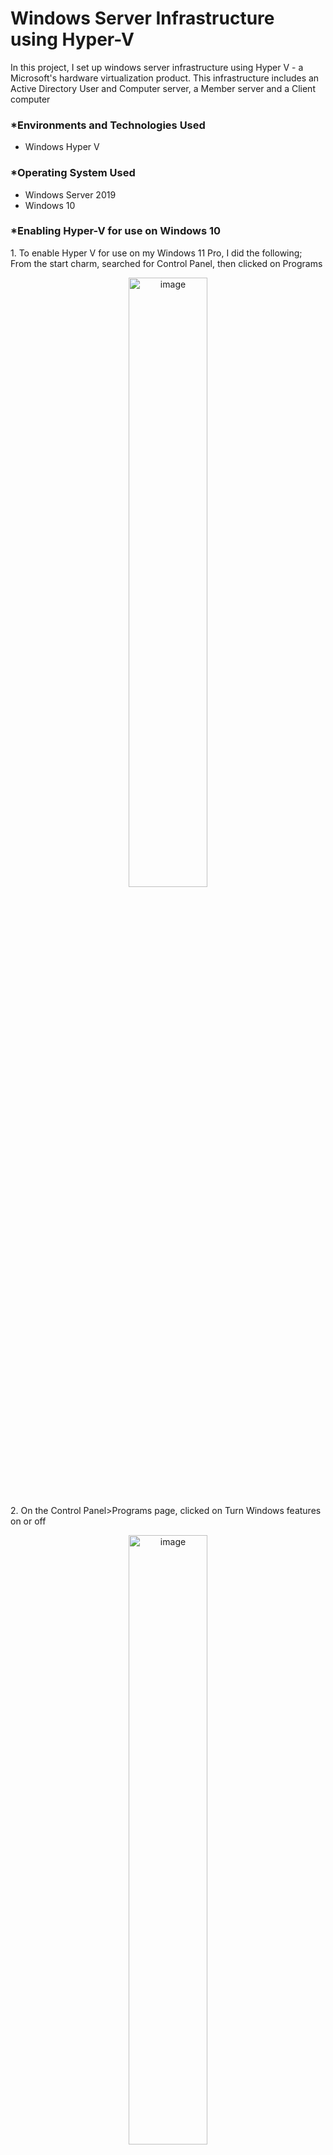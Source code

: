 <h1>Windows Server Infrastructure using Hyper-V</h1>
<p>In this project, I set up windows server infrastructure using Hyper V - a Microsoft's hardware virtualization product. This infrastructure includes an Active Directory User and Computer server, a Member server and a Client computer</p>

<h3>*Environments and Technologies Used</h3>

- Windows Hyper V

<h3>*Operating System Used</h3>

- Windows Server 2019
- Windows 10

<h3>*Enabling Hyper-V for use on Windows 10 </h3>
<p>1. To enable Hyper V for use on my Windows 11 Pro, I did the following; From the start charm, searched for Control Panel, then clicked on Programs </p>
<p align="center"><img src="https://i.imgur.com/MsLlk8T.png" height="50%" width="50%" alt="image"/>

<p>2. On the Control Panel>Programs page, clicked on Turn Windows features on or off </p>
<p align="center"><img src="https://i.imgur.com/Q3PEBRk.png" height="50%" width="50%" alt="image"/>

<p>3. From the Turn windows features on or off page, selected Hyper V, then clicked OK</p>
<p align="center"><img src="https://i.imgur.com/aAcbc3V.png" height="50%" width="50%" alt="image"/>

<p>4. After the request changes have been completed, you are asked to restart your computer.</p>
<p align="center"><img src="https://i.imgur.com/fEPs1tY.png" height="50%" width="50%" alt="image"/>

<br>
<br>

<h3>*Installing and preparing Windows Servers and Windows 10 in Hyper-V.</h3>
<p><b>Windows Server with Active Directory Domain Services (ADDS)</b></p>
<p>1. To install Windows Server 2019(ADDS) on Hyper V; from the Hyper V manager, right click on the Computer name, go to New, then Virtual Machine</p>
<p align="center"><img src="https://i.imgur.com/QGOINFy.png" height="50%" width="50%" alt="image"/>

<p>2. On the Before you begin page, click NEXT</p>
<p align="center"><img src="https://i.imgur.com/1X44jd3.png" height="50%" width="50%" alt="image"/>

<p>3. On the Specify Name and Location page, type in a descriptive name(ADDS), then click NEXT</p>
<p align="center"><img src="https://i.imgur.com/CYgWw1e.png" height="50%" width="50%" alt="image"/>

<p>4. On the Specify Generation select Generation 2(more features) and click NEXT</p>
<p align="center"><img src="https://i.imgur.com/jjYjvtu.png" height="50%" width="50%" alt="image"/>

<p>5. On the Assign memory, leave it at default and uncheck the Use Dynamic Memory for this Virtual Ma-chine(this prevent guest virtual machine memory flexibility)</p>
<p align="center"><img src="https://i.imgur.com/QTKtNmk.png" height="50%" width="50%" alt="image"/>

<p>6. On the Configure Networking, switch to Default Switch and click NEXT</p>
<p align="center"><img src="https://i.imgur.com/nVzXB1j.png" height="50%" width="50%" alt="image"/>

<p>7. On the Connect Virtual Hard Disk page, input 30 GB instead of 127 GB, then click NEXT</p>
<p align="center"><img src="https://i.imgur.com/ta9EHCO.png" height="50%" width="50%" alt="image"/>

<p>8. On the Installation Options page, select Install an Operating system from a bootable image file, then browse and select the ISO image file where it is located on your computer, then click NEXT</p>
<p align="center"><img src="https://i.imgur.com/VqR9RjM.png" height="50%" width="50%" alt="image"/>

<p>9. On the Completing the new virtual machine wizard page, click FINISH</p>
<p align="center"><img src="https://i.imgur.com/beEcTFU.png" height="50%" width="50%" alt="image"/>

<BR>

<h3>Configuration</h3>
<p>1. While on the Hyper V Manager, right click on the server(ADDS) installed and click Start. After it started, double click on it to open</p>
<p align="center"><img src="https://i.imgur.com/HHdlLFJ.png" height="50%" width="50%" alt="image"/>

<p>2. Windows Setup opens up, click NEXT</p>
<p align="center"><img src="https://i.imgur.com/hVwZvvV.png" height="50%" width="50%" alt="image"/>

<p>3. On the next page, click INSTALL NOW</p>
<p align="center"><img src="https://i.imgur.com/RLY5EVf.png" height="50%" width="50%" alt="image"/>

<p>4. On the Select the Operating system you want to install page, selected Datacenter Evaluation(Desktop Experience) and click NEXT</p>
<p align="center"><img src="https://i.imgur.com/OjYk4zz.png" height="50%" width="50%" alt="image"/>

<p>5. On the Applicable notices and license terms page, check the “I accept the license terms” box, then click NEXT</p>
<p align="center"><img src="https://i.imgur.com/xqb1PE5.png" height="50%" width="50%" alt="image"/>

<p>6. On the Which type of installation do you want page, select “Custom: Install Windows only(advanced)”</p>
<p align="center"><img src="https://i.imgur.com/xRMTWQ3.png" height="50%" width="50%" alt="image"/>

<p>7. Next page shows the status of Installing windows</p>
<p align="center"><img src="https://i.imgur.com/YXsfTow.png" height="50%" width="50%" alt="image"/>

<p>8. After the installation, Administrator Password is required</p>
<p align="center"><img src="https://i.imgur.com/ZdVr8eO.png" height="50%" width="50%" alt="image"/>

<p>9. Next, you are asked to select a screen size, then connect</p>
<p align="center"><img src="https://i.imgur.com/9z9dXDi.png" height="50%" width="50%" alt="image"/>

<p>10. Then you asked to type in the Administrator’s password to log in</p>
<p align="center"><img src="https://i.imgur.com/anUzvp3.png" height="50%" width="50%" alt="image"/>

<br>

<h3>To rename the Computer</h3>
<p>1. Click on File and Folder, right click on this PC and click on Properties. This opens Control panel>system and security>system page. There, click on Advanced system settings. On the system properties’ page, select on the Computer name tab, then click Change. On the computer name/domain changes page, type in the Computer name and click OK</p>
<p align="center"><img src="https://i.imgur.com/jrc4HTn.png" height="50%" width="50%" alt="image"/>

<p>2. You are required to restart the computer to apply these changes, click OK</p>
<p align="center"><img src="https://i.imgur.com/sRE4rEx.png" height="50%" width="50%" alt="image"/>

<p>3. Click Restart Now</p>
<p align="center"><img src="https://i.imgur.com/rf7nBuS.png" height="50%" width="50%" alt="image"/>

<br>

<h3>To assign a unique IP address to the Windows 2019 Server(ADDS)</h3>
<p>1. Go to Network & Sharing Center on your computer. Then Ethernet. On the Ethernet status’ page, click on Properties, On the Ethernet Properties page, double click on Internet Protocol Version 4(TCP/IPv4) , select "Use the following IP address" and type in the IP Address, also select Use the following DNS server addresses and type it in.</p>
<p align="center"><img src="https://i.imgur.com/hAHrngI.png" height="50%" width="50%" alt="image"/>

<br>

<h3>Windows Server(MS1)</h3>
<p> Installed Windows server(MS1) following the same steps above used for installing ADDS.</p>
<p align="center"><img src="https://i.imgur.com/BNgaAy0.png" height="50%" width="50%" alt="image"/>

<p>Also configured MS1 the same way i configured ADDS Server. Then input the administrator's password to login</p>
<p align="center"><img src="https://i.imgur.com/dJqUpug.png" height="50%" width="50%" alt="image"/>

<h3>To Assign a unique IP to MS1</h3>
<p>Go to Network & Sharing Center on your computer, Then Ethernet. On the Ethernet status’ page, click on Properties, On the Ethernet Properties page, double click on Internet Protocol Version 4(TCP/IPv4) , select "Use the following IP address" and type in the IP Address, also select Use the following DNS server addresses and type it in.</p>
<p align="center"><img src="https://i.imgur.com/klknNBe.png" height="50%" width="50%" alt="image"/>

<h3>To rename the Windows Server 2019 as Member Server(MS1) and Join to ADDS</h3>
<p>1. Click on File and Folder, right click on this PC and click on Properties. This opens Control panel>system and security>system page. There, click on Advanced system settings. On the system properties’ page, select on the Computer name tab, then click Change. On the computer name/domain changes page, type in the Computer name and click and on the member of, input the domain name and click OK</p>
<p align="center"><img src="https://i.imgur.com/EsF3pDr.png" height="50%" width="50%" alt="image"/>

<p>2. You are required to type in the Administrator password, then click OK</p>
<p align="center"><img src="https://i.imgur.com/2eTDHKF.png" height="50%" width="50%" alt="image"/>

<p>3. You are greeted with the Welcome to the domain, just click OK</p>
<p align="center"><img src="https://i.imgur.com/1622CJi.png" height="50%" width="50%" alt="image"/>

<p>4. Then you are required to restart the computer to apply the changes</p>
<p align="center"><img src="https://i.imgur.com/s1DAXb4.png" height="50%" width="50%" alt="image"/>

<br>

<h3>Installing Windows 10</h3>
<p> Installed Windows 10 following almost the same steps above used for installing ADDS and MS1.</p>
<p align="center"><img src="https://i.imgur.com/rDDajgA.png" height="50%" width="50%" alt="image"/>

<p>Also configured Windows 10 the same way i configured ADDS Server. Few differences are the Activate Windows page, clicked on "I don't have a product key", On the Select the operating system you want to install, chose Windows 10 pro. After the installation is completed, you are presented with series of setup options to choose e.g Region, Keyboard layout, account setup and pin</p>
<p align="center"><img src="https://i.imgur.com/ahAHiZS.png" height="50%" width="50%" alt="image"/>

<br>
<br>
<br>

<h1>Joining Windows 10 to the Domain eventually(After ADDS is Installed)</h1>
<h3>*First before we join Windows 10 to ADDS, I am going to change the IP address first.</h3>
<p><b>To assign a unique IP address Windows 10</b>  - Go to Network & Sharing Center on your computer. Then Ethernet. On the Ethernet status’ page, click on Properties, On the Ethernet Properties page, double click on Internet Protocol Version 4(TCP/IPv4) , select Use the following IP address and type in the IP Address, also select Use the following DNS server addresses and type it in.</p>
<p align="center"><img src="https://i.imgur.com/qpvE8KM.png" height="50%" width="50%" alt="image"/>

<h3>To rename Windows 10 and join to ADDS</h3>
<p>1. Click on File and Folder, right click on this PC and click on Properties. This opens Control panel>system and security>system page. There, click on Advanced system settings. On the system properties’ page, select on the Computer name tab, then click Change. </p>
<p align="center"><img src="https://i.imgur.com/pDl3U9q.png" height="50%" width="50%" alt="image"/>

<p>2. On the computer name/domain changes page, type in the Computer name and click and on the member of, input the domain name and click OK</p>
<p align="center"><img src="https://i.imgur.com/4qT4xHr.png" height="50%" width="50%" alt="image"/>

<p>3. On the Computer Name/Domain name, input the  domain Administrator and password, then click OK</p>
<p align="center"><img src="https://i.imgur.com/kuE0iDF.png" height="50%" width="50%" alt="image"/>

<p>4. You are greeted with Welcome to the domain, just click OK</p>
<p align="center"><img src="https://i.imgur.com/TMDAU7f.png" height="50%" width="50%" alt="image"/>

<p><b>P.S</b> - You will be required to restart your computer for changes to apply</p>



